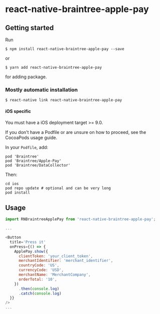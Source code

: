 
# react-native-braintree-apple-pay

## Getting started

Run 

`$ npm install react-native-braintree-apple-pay --save`

or

`$ yarn add react-native-braintree-apple-pay`

for adding package.

### Mostly automatic installation

`$ react-native link react-native-braintree-apple-pay`


#### iOS specific

You must have a iOS deployment target >= 9.0.

If you don't have a Podfile or are unsure on how to proceed, see the CocoaPods usage guide.

In your `Podfile`, add:

```
pod 'Braintree'
pod 'Braintree/Apple-Pay'
pod 'Braintree/DataCollector'
```

Then:

```
cd ios
pod repo update # optional and can be very long
pod install
```

## Usage
```javascript
import RNBraintreeApplePay from 'react-native-braintree-apple-pay';

...

<Button
  title='Press it'
  onPress={() => {
    ApplePay.show({
      clientToken: 'your_client_token',
      merchantIdentifier: 'merchant_identifier',
      countryCode: 'US',
      currencyCode: 'USD',
      merchantName: 'MerchantCompany',
      orderTotal: '10',
    })
      .then(console.log)
      .catch(console.log)
  }}
/>
...

```
  
